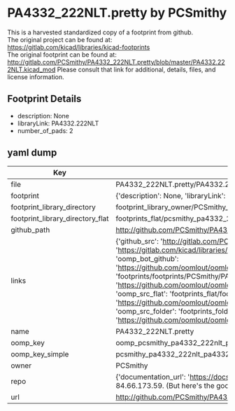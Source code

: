 # PA4332_222NLT.pretty by PCSmithy  
This is a harvested standardized copy of a footprint from github.  
The original project can be found at:  
https://gitlab.com/kicad/libraries/kicad-footprints  
The original footprint can be found at:
http://gitlab.com/PCSmithy/PA4332_222NLT.pretty/blob/master/PA4332.222NLT.kicad_mod
Please consult that link for additional, details, files, and license information.  
## Footprint Details
* description: None  
* libraryLink: PA4332.222NLT  
* number_of_pads: 2  
## yaml dump  
| Key | Value |  
| --- | --- |  
| file | PA4332_222NLT.pretty/PA4332.222NLT.kicad_mod |  
| footprint | {'description': None, 'libraryLink': 'PA4332.222NLT', 'number_of_pads': 2} |  
| footprint_library_directory | footprint_library_owner/PCSmithy_PA4332_222NLT.pretty |  
| footprint_library_directory_flat | footprints_flat/pcsmithy_pa4332_222nlt_pa4332_222nlt/working |  
| github_path | http://github.com/PCSmithy/PA4332_222NLT.pretty/blob/master/PA4332.222NLT.kicad_mod |  
| links | {'github_src': 'http://gitlab.com/PCSmithy/PA4332_222NLT.pretty/blob/master/PA4332.222NLT.kicad_mod', 'github_src_repo': 'https://gitlab.com/kicad/libraries/kicad-footprints', 'oomp_bot': 'footprints/pcsmithy_pa4332_222nlt_pa4332_222nlt/working', 'oomp_bot_github': 'https://github.com/oomlout/oomlout_oomp_footprint_bot/tree/main/footprints/pcsmithy_pa4332_222nlt_pa4332_222nlt/working', 'oomp_doc': 'footprints/footprints/PCSmithy/PA4332_222NLT/PA4332.222NLT/working/', 'oomp_doc_github': 'https://github.com/oomlout/oomlout_oomp_footprint_doc/tree/main/footprints/footprints/PCSmithy/PA4332_222NLT/PA4332.222NLT/working', 'oomp_src_flat': 'footprints_flat/footprints_flat/pcsmithy_pa4332_222nlt_pa4332_222nlt/working', 'oomp_src_flat_github': 'https://github.com/oomlout/oomlout_oomp_footprint_src/tree/main/footprints_flat/pcsmithy_pa4332_222nlt_pa4332_222nlt/working', 'oomp_src_folder': 'footprints_folder/footprints_folder/PCSmithy/PA4332_222NLT/PA4332.222NLT/working', 'oomp_src_folder_github': 'https://github.com/oomlout/oomlout_oomp_footprint_src/tree/main/footprints_folder/PCSmithy/PA4332_222NLT/PA4332.222NLT/working'} |  
| name | PA4332_222NLT.pretty |  
| oomp_key | oomp_pcsmithy_pa4332_222nlt_pa4332_222nlt |  
| oomp_key_simple | pcsmithy_pa4332_222nlt_pa4332_222nlt |  
| owner | PCSmithy |  
| repo | {'documentation_url': 'https://docs.github.com/rest/overview/resources-in-the-rest-api#rate-limiting', 'message': "API rate limit exceeded for 84.66.173.59. (But here's the good news: Authenticated requests get a higher rate limit. Check out the documentation for more details.)"} |  
| url | http://github.com/PCSmithy/PA4332_222NLT.pretty |  

